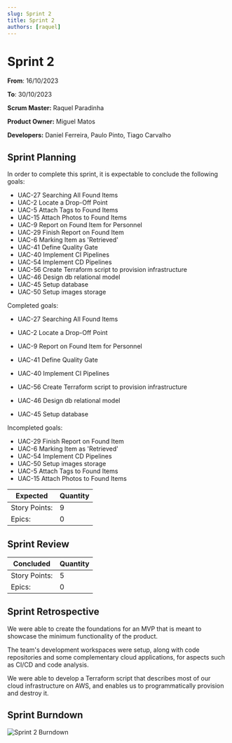 ```yaml
---
slug: Sprint 2
title: Sprint 2
authors: [raquel]
---
```


# Sprint 2

**From**: 16/10/2023

**To**: 30/10/2023

**Scrum Master:** Raquel Paradinha	

**Product Owner:** Miguel Matos

**Developers:** Daniel Ferreira, Paulo Pinto, Tiago Carvalho

## Sprint Planning


In order to complete this sprint, it is expectable to conclude the following goals:

- UAC-27 Searching All Found Items
- UAC-2 Locate a Drop-Off Point
- UAC-5 Attach Tags to Found Items
- UAC-15 Attach Photos to Found Items
- UAC-9 Report on Found Item for Personnel
- UAC-29 Finish Report on Found Item
- UAC-6 Marking Item as 'Retrieved'
- UAC-41 Define Quality Gate
- UAC-40 Implement CI Pipelines
- UAC-54 Implement CD Pipelines
- UAC-56 Create Terraform script to provision infrastructure
- UAC-46 Design db relational model
- UAC-45 Setup database
- UAC-50 Setup images storage

Completed goals:

- UAC-27 Searching All Found Items
- UAC-2 Locate a Drop-Off Point


- UAC-9 Report on Found Item for Personnel
- UAC-41 Define Quality Gate
- UAC-40 Implement CI Pipelines

- UAC-56 Create Terraform script to provision infrastructure
- UAC-46 Design db relational model
- UAC-45 Setup database

Incompleted goals:

- UAC-29 Finish Report on Found Item
- UAC-6 Marking Item as 'Retrieved'
- UAC-54 Implement CD Pipelines
- UAC-50 Setup images storage
- UAC-5 Attach Tags to Found Items
- UAC-15 Attach Photos to Found Items



| Expected | Quantity |
| --- | --- |
| Story Points: | 9 |
| Epics: | 0 |


## Sprint Review


| Concluded| Quantity |
| --- | --- |
| Story Points: | 5 |
| Epics: | 0 |

## Sprint Retrospective

We were able to create the foundations for an MVP that is meant to showcase the minimum functionality of the product.

The team's development workspaces were setup, along with code repositories and some complementary cloud applications, for aspects such as CI/CD and code analysis.

We were able to develop a Terraform script that describes most of our cloud infrastructure on AWS, and enables us to programmatically provision and destroy it.

## Sprint Burndown

![Sprint 2 Burndown](https://media.discordapp.net/attachments/1153266163522994188/1168356686734561361/380661503_1014781903136453_3626506102794054539_n.png?ex=655177f5&is=653f02f5&hm=03ce9d465e1926d6a6bb50b89f4ebcf4a7fd3e38497724562ad7f00565b319f0&=&width=1346&height=806)
